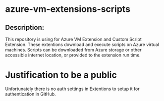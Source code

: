 # azure-vm-extensions-scripts

## Description:

This repository is using for Azure VM Extension and Custom Script Extension.
These extentions download and execute scripts on Azure virtual machines.
Scripts can be downloaded from Azure storage or other accessible internet location, or provided to the extension run time.

# Justification to be a public
Unfortunately there is no auth settings in Extentions to setup it for authentication in GitHub.
